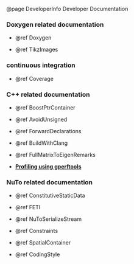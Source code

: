 @page DeveloperInfo Developer Documentation

### Doxygen related documentation

* @ref Doxygen

* @ref TikzImages

### continuous integration

* @ref Coverage

### C++ related documentation

* @ref BoostPtrContainer

* @ref AvoidUnsigned

* @ref ForwardDeclarations

* @ref BuildWithClang

* @ref FullMatrixToEigenRemarks

* [**Profiling using gperftools**](https://github.com/nutofem/nuto/wiki/How-to-profile-a-NuTo-application-using-the-Google-Perftools)

### NuTo related documentation

* @ref ConstitutiveStaticData

* @ref FETI

* @ref NuToSerializeStream

* @ref Constraints

* @ref SpatialContainer

* @ref CodingStyle
